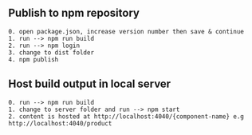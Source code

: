 ## Publish to npm repository
    0. open package.json, increase version number then save & continue  
    1. run --> npm run build
    2. run --> npm login  
    3. change to dist folder  
    4. npm publish  
## Host build output in local server
    0. run --> npm run build  
    1. change to server folder and run --> npm start  
    2. content is hosted at http://localhost:4040/{component-name} e.g http://localhost:4040/product  